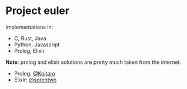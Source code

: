 # Project euler

Implementations in:
* C, Rust, Java
* Python, Javascript
* Prolog, Elixir

**Note**: prolog and elixir solutions are pretty much taken from the internet.

* Prolog: [@Koitaro](https://gist.github.com/Koitaro/822005/5b09b829fb6ac361b213b4e84bc7b6476a9f5faa)
* Elixir: [@sorentwo](https://github.com/sorentwo/euler)
